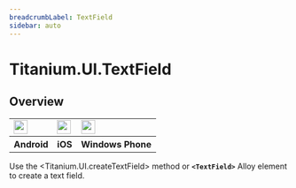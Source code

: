 ```yaml
---
breadcrumbLabel: TextField
sidebar: auto
---
```


# Titanium.UI.TextField

<ProxySummary/>

## Overview

<table id="platformComparison">
  <tr>
    <td><img src="images/textfield/textfield_android.png" height="25" /></td>
    <td><img src="images/textfield/textfield_ios.png" height="25" /></td>
    <td><img src="images/textfield/textfield_wp.png" height="25" /></td>
  </tr>
  <tr><th>Android</th><th>iOS</th><th>Windows Phone</th></tr>
</table>

Use the <Titanium.UI.createTextField> method or **`<TextField>`** Alloy element to create a text field.

<ApiDocs/>
